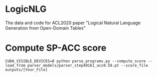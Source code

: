 # LogicNLG
The data and code for ACL2020 paper "Logical Natural Language Generation from Open-Domain Tables"



# Compute SP-ACC score
```
CUDA_VISIBLE_DEVICES=0 python parse_programs.py --compute_score --load_from parser_models/parser_step49161_acc0.58.pt --score_file outputs/[Your_File]
```
